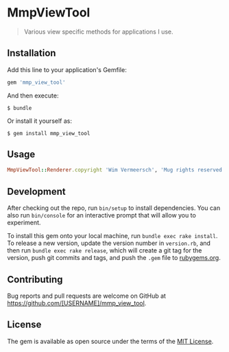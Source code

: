 # MmpViewTool

> Various view specific methods for applications I use.

## Installation

Add this line to your application's Gemfile:

```ruby
gem 'mmp_view_tool'
```

And then execute:

    $ bundle

Or install it yourself as:

    $ gem install mmp_view_tool

## Usage
```ruby
MmpViewTool::Renderer.copyright 'Wim Vermeersch', 'Mug rights reserved'

```

## Development

After checking out the repo, run `bin/setup` to install dependencies. You can also run `bin/console` for an interactive prompt that will allow you to experiment.

To install this gem onto your local machine, run `bundle exec rake install`. To release a new version, update the version number in `version.rb`, and then run `bundle exec rake release`, which will create a git tag for the version, push git commits and tags, and push the `.gem` file to [rubygems.org](https://rubygems.org).

## Contributing

Bug reports and pull requests are welcome on GitHub at https://github.com/[USERNAME]/mmp_view_tool.


## License

The gem is available as open source under the terms of the [MIT License](http://opensource.org/licenses/MIT).

